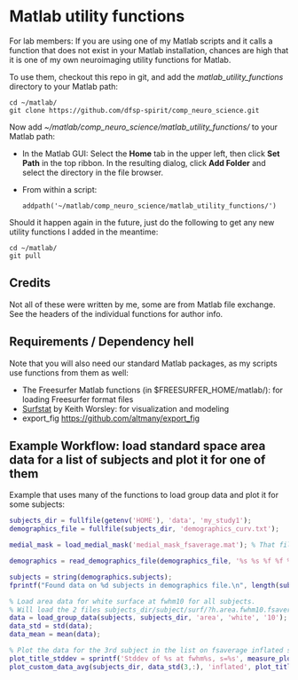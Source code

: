 # Matlab utility functions

For lab members: If you are using one of my Matlab scripts and it calls a function that does not exist in your Matlab installation, chances are high that it is one of my own neuroimaging utility functions for Matlab.

To use them, checkout this repo in git, and add the *matlab_utility_functions* directory to your Matlab path:

    cd ~/matlab/
    git clone https://github.com/dfsp-spirit/comp_neuro_science.git

Now add *~/matlab/comp_neuro_science/matlab_utility_functions/* to your Matlab path:

* In the Matlab GUI: Select the **Home** tab in the upper left, then click **Set Path** in the top ribbon. In the resulting dialog, click **Add Folder** and select the directory in the file browser.
* From within a script:

    ```addpath('~/matlab/comp_neuro_science/matlab_utility_functions/')```

Should it happen again in the future, just do the following to get any new utility functions I added in the meantime:

    cd ~/matlab/
    git pull

## Credits

Not all of these were written by me, some are from Matlab file exchange. See the headers of the individual functions for author info.

## Requirements / Dependency hell

Note that you will also need our standard Matlab packages, as my scripts use functions from them as well:

* The Freesurfer Matlab functions (in $FREESURFER_HOME/matlab/): for loading Freesurfer format files
* [Surfstat](https://galton.uchicago.edu/faculty/InMemoriam/worsley/research/surfstat/) by Keith Worsley: for visualization and modeling
* export_fig https://github.com/altmany/export_fig


## Example Workflow: load standard space area data for a list of subjects and plot it for one of them

Example that uses many of the functions to load group data and plot it for some subjects:

```matlab
subjects_dir = fullfile(getenv('HOME'), 'data', 'my_study1');
demographics_file = fullfile(subjects_dir, 'demographics_curv.txt');

medial_mask = load_medial_mask('medial_mask_fsaverage.mat'); % That file is on the Matlab path, so no path needed.

demographics = read_demographics_file(demographics_file, '%s %s %f %f %f %f %f %f %s', ["subjects", "group", "age", "iq", "bd_pial_sa", "bd_white_sa", "bd_thickness", "bd_volume", "site"]);

subjects = string(demographics.subjects);
fprintf("Found data on %d subjects in demographics file.\n", length(subjects));

% Load area data for white surface at fwhm10 for all subjects.
% Will load the 2 files subjects_dir/subject/surf/?h.area.fwhm10.fsaverage.mgh  (where ? is 'l' and 'r' for the left and right hemispheres)
data = load_group_data(subjects, subjects_dir, 'area', 'white', '10');
data_std = std(data);
data_mean = mean(data);

% Plot the data for the 3rd subject in the list on fsaverage inflated surface
plot_title_stddev = sprintf('Stddev of %s at fwhm%s, s=%s', measure_plot_name, fwhm, surface);
plot_custom_data_avg(subjects_dir, data_std(3,:), 'inflated', plot_title_stddev);
```
